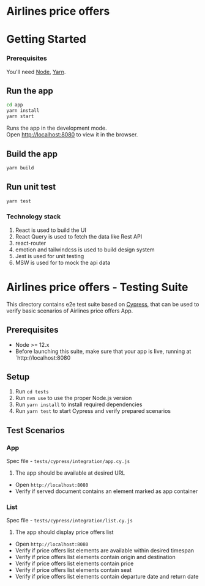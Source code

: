 # Airlines price offers

# Getting Started

### Prerequisites

You'll need [Node](https://nodejs.org/en/), [Yarn](https://yarnpkg.com/en/).

## Run the app

```sh
cd app
yarn install
yarn start
```

Runs the app in the development mode.<br />
Open [http://localhost:8080](http://localhost:8080) to view it in the browser.

## Build the app

```sh
yarn build
```

## Run unit test

```sh
yarn test
```

### Technology stack

  1. React is used to build the UI
  2. React Query is used to fetch the data like Rest API
  3. react-router
  4. emotion and tailwindcss is used to build design system
  5. Jest is used for unit testing
  6. MSW is used for to mock the api data
  
  
# Airlines price offers - Testing Suite

This directory contains e2e test suite based on [Cypress](https://www.cypress.io/), that can be used to verify basic scenarios of Airlines price offers App.

## Prerequisites

- Node >= 12.x
- Before launching this suite, make sure that your app is live, running at `http://localhost:8080

## Setup

1. Run `cd tests`
2. Run `nvm use` to use the proper Node.js version
3. Run `yarn install` to install required dependencies
4. Run `yarn test` to start Cypress and verify prepared scenarios

## Test Scenarios

### App

Spec file - `tests/cypress/integration/app.cy.js`

1. The app should be available at desired URL

- Open `http://localhost:8080`
- Verify if served document contains an element marked as app container

### List

Spec file - `tests/cypress/integration/list.cy.js`

1. The app should display price offers list

- Open `http://localhost:8080`
- Verify if price offers list elements are available within desired timespan
- Verify if price offers list elements contain origin and destination
- Verify if price offers list elements contain price
- Verify if price offers list elements contain seat
- Verify if price offers list elements contain departure date and return date
